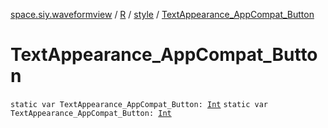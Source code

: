 [space.siy.waveformview](../../index.md) / [R](../index.md) / [style](index.md) / [TextAppearance_AppCompat_Button](./-text-appearance_-app-compat_-button.md)

# TextAppearance_AppCompat_Button

`static var TextAppearance_AppCompat_Button: `[`Int`](https://kotlinlang.org/api/latest/jvm/stdlib/kotlin/-int/index.html)
`static var TextAppearance_AppCompat_Button: `[`Int`](https://kotlinlang.org/api/latest/jvm/stdlib/kotlin/-int/index.html)